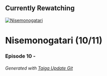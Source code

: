﻿
## Currently Rewatching

[![Nisemonogatari](https://s4.anilist.co/file/anilistcdn/media/anime/cover/medium/nx11597-ApDcMuPvRhgr.jpg)](https://anilist.co/anime/11597)

# Nisemonogatari (10/11)

### Episode 10 - 

###### *Generated with [Taiga Update Git](https://github.com/nike4613/taiga-update-git)*